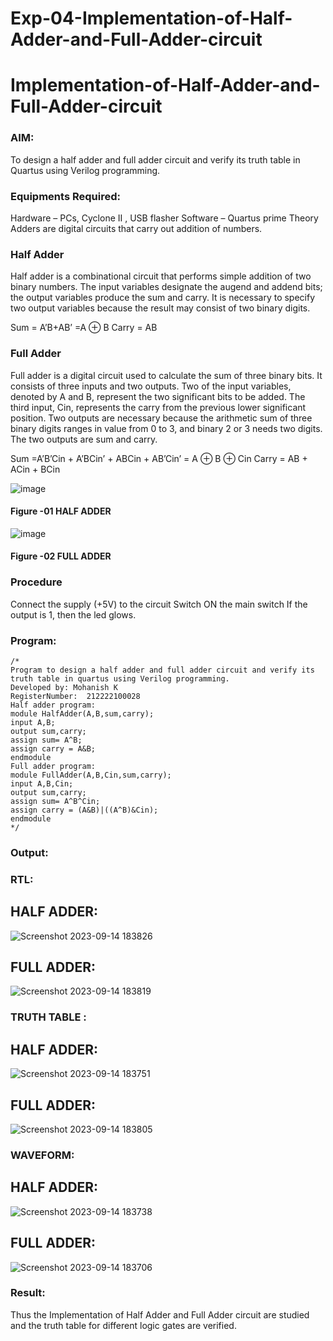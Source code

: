 # Exp-04-Implementation-of-Half-Adder-and-Full-Adder-circuit

# Implementation-of-Half-Adder-and-Full-Adder-circuit
### AIM:
To design a half adder and full adder circuit and verify its truth table in Quartus using Verilog programming.

### Equipments Required:
Hardware – PCs, Cyclone II , USB flasher
Software – Quartus prime
Theory
Adders are digital circuits that carry out addition of numbers.

### Half Adder
Half adder is a combinational circuit that performs simple addition of two binary numbers. The input variables designate the augend and addend bits; the output variables produce the sum and carry. It is necessary to specify two output variables because the result may consist of two binary digits.

Sum = A’B+AB’ =A ⊕ B Carry = AB

### Full Adder
Full adder is a digital circuit used to calculate the sum of three binary bits. It consists of three inputs and two outputs. Two of the input variables, denoted by A and B, represent the two significant bits to be added. The third input, Cin, represents the carry from the previous lower significant position. Two outputs are necessary because the arithmetic sum of three binary digits ranges in value from 0 to 3, and binary 2 or 3 needs two digits. The two outputs are sum and carry.

Sum =A’B’Cin + A’BCin’ + ABCin + AB’Cin’ = A ⊕ B ⊕ Cin Carry = AB + ACin + BCin

 ![image](https://user-images.githubusercontent.com/36288975/163552156-a13e5a56-c638-4110-97d9-8896907c8d25.png)

#### Figure -01 HALF ADDER 


![image](https://user-images.githubusercontent.com/36288975/163552057-b3547877-6d07-45b4-b7e0-bcfebfad9e1d.png)

#### Figure -02 FULL ADDER 

### Procedure

Connect the supply (+5V) to the circuit
Switch ON the main switch
If the output is 1, then the led glows.
### Program:
```
/*
Program to design a half adder and full adder circuit and verify its truth table in quartus using Verilog programming.
Developed by: Mohanish K
RegisterNumber:  212222100028
Half adder program:
module HalfAdder(A,B,sum,carry);
input A,B;
output sum,carry;
assign sum= A^B;
assign carry = A&B;
endmodule
Full adder program:
module FullAdder(A,B,Cin,sum,carry);
input A,B,Cin;
output sum,carry;
assign sum= A^B^Cin;
assign carry = (A&B)|((A^B)&Cin);
endmodule
*/
```
### Output:
### RTL:
## HALF ADDER:
![Screenshot 2023-09-14 183826](https://github.com/AnandhamoorthyKarthikeyan/Exp-02-Implementation-of-Half-Adder-and-Full-Adder-circuit/assets/119475998/672e2a28-1514-48ff-bf68-382f7afdbb61)

## FULL ADDER:
![Screenshot 2023-09-14 183819](https://github.com/AnandhamoorthyKarthikeyan/Exp-02-Implementation-of-Half-Adder-and-Full-Adder-circuit/assets/119475998/57278865-3617-4715-ac95-e4b176b2d3da)
### TRUTH TABLE :
## HALF ADDER:
![Screenshot 2023-09-14 183751](https://github.com/AnandhamoorthyKarthikeyan/Exp-02-Implementation-of-Half-Adder-and-Full-Adder-circuit/assets/119475998/b4194f8a-7da9-4c95-8350-1e38b5566c39)
## FULL ADDER:
![Screenshot 2023-09-14 183805](https://github.com/AnandhamoorthyKarthikeyan/Exp-02-Implementation-of-Half-Adder-and-Full-Adder-circuit/assets/119475998/0554bf43-f193-4a9c-b7dc-fcd12ce5f717)
### WAVEFORM:
## HALF ADDER:
![Screenshot 2023-09-14 183738](https://github.com/AnandhamoorthyKarthikeyan/Exp-02-Implementation-of-Half-Adder-and-Full-Adder-circuit/assets/119475998/7668b6d4-0731-4a7a-a10a-59366f0666c5)
## FULL ADDER:
![Screenshot 2023-09-14 183706](https://github.com/AnandhamoorthyKarthikeyan/Exp-02-Implementation-of-Half-Adder-and-Full-Adder-circuit/assets/119475998/b6fee734-f798-46f3-8804-692cf3791ec7)
### Result:
Thus the Implementation of Half Adder and Full Adder circuit are studied and the truth table for different logic gates are verified.
